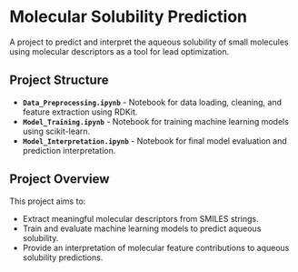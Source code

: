# Molecular Solubility Prediction

A project to predict and interpret the aqueous solubility of small molecules using molecular descriptors as a tool for lead optimization.

## Project Structure

- **`Data_Preprocessing.ipynb`** - Notebook for data loading, cleaning, and feature extraction using RDKit.
- **`Model_Training.ipynb`** - Notebook for training machine learning models using scikit-learn.
- **`Model_Interpretation.ipynb`** - Notebook for final model evaluation and prediction interpretation.

## Project Overview

This project aims to:
- Extract meaningful molecular descriptors from SMILES strings.
- Train and evaluate machine learning models to predict aqueous solubility.
- Provide an interpretation of molecular feature contributions to aqueous solubility predictions.
